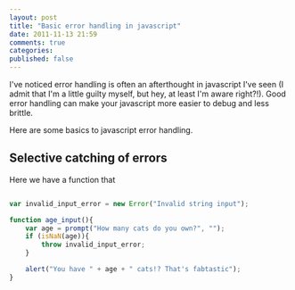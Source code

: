 ```yaml
---
layout: post
title: "Basic error handling in javascript"
date: 2011-11-13 21:59
comments: true
categories: 
published: false
---
```


I've noticed error handling is often an afterthought in javascript I've seen (I admit that I'm a little guilty myself, but hey, at least I'm aware right?!). Good error handling can make your javascript more easier to debug and less brittle.

Here are some basics to javascript error handling.

## Selective catching of errors

Here we have a function that

``` javascript

var invalid_input_error = new Error("Invalid string input");

function age_input(){
	var age = prompt("How many cats do you own?", "");
	if (isNaN(age)){
		throw invalid_input_error;
	}

	alert("You have " + age + " cats!? That's fabtastic");
}
```